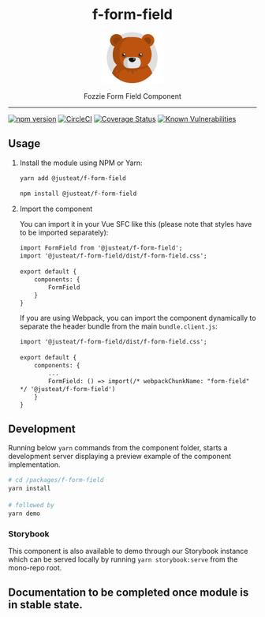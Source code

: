 
<div align="center">
  <h1>f-form-field</h1>

  <img width="125" alt="Fozzie Bear" src="../../bear.png" />

  <p>Fozzie Form Field Component</p>
</div>

---

[![npm version](https://badge.fury.io/js/%40justeat%2Ff-form-field.svg)](https://badge.fury.io/js/%40justeat%2Ff-form-field)
[![CircleCI](https://circleci.com/gh/justeat/fozzie-components.svg?style=svg)](https://circleci.com/gh/justeat/workflows/fozzie-components)
[![Coverage Status](https://coveralls.io/repos/github/justeat/f-form-field/badge.svg)](https://coveralls.io/github/justeat/f-form-field)
[![Known Vulnerabilities](https://snyk.io/test/github/justeat/f-form-field/badge.svg?targetFile=package.json)](https://snyk.io/test/github/justeat/f-form-field?targetFile=package.json)


## Usage

1.  Install the module using NPM or Yarn:

    ```bash
    yarn add @justeat/f-form-field
    ```

    ```bash
    npm install @justeat/f-form-field
    ```

2.  Import the component

    You can import it in your Vue SFC like this (please note that styles have to be imported separately):

    ```
    import FormField from '@justeat/f-form-field';
    import '@justeat/f-form-field/dist/f-form-field.css';

    export default {
        components: {
            FormField
        }
    }
    ```

    If you are using Webpack, you can import the component dynamically to separate the header bundle from the main `bundle.client.js`:

    ```
    import '@justeat/f-form-field/dist/f-form-field.css';

    export default {
        components: {
            ...
            FormField: () => import(/* webpackChunkName: "form-field" */ '@justeat/f-form-field')
        }
    }

    ```

## Development

Running below `yarn` commands from the component folder, starts a development
server displaying a preview example of the component implementation.

```bash
# cd /packages/f-form-field
yarn install

# followed by
yarn demo
```

### Storybook

This component is also available to demo through our Storybook instance which can be served locally by running `yarn storybook:serve` from the mono-repo root.


## Documentation to be completed once module is in stable state.
